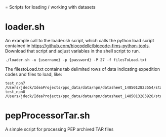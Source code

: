 = Scripts for loading / working with datasets

# loader.sh

An example call to the loader.sh script, which calls the python load script contained in 
https://github.com/biocodellc/biocode-fims-python-tools.  Download that script and adjust variables
in the shell script to run.

```
./loader.sh -u {username} -p {password} -P 27 -f filesToLoad.txt 
```

The filestoLoad.txt contains tab delimited rows of data indicating expedition codes and files to load, like:
```
test_npn7 	/Users/jdeck/IdeaProjects/ppo_data/data/npn/datasheet_1485012823554/status_intensity_observation_data.csv
test_npn8	/Users/jdeck/IdeaProjects/ppo_data/data/npn/datasheet_1485013283920/status_intensity_observation_data.csv
```

# pepProcessorTar.sh
A simple script for processing PEP archived TAR files
